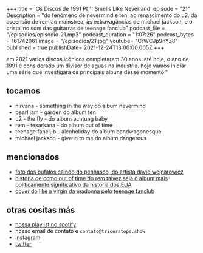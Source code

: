 +++
title = 'Os Discos de 1991 Pt 1: Smells Like Neverland'
episode = "21"
Description = "do fenômeno de nevermind e ten, ao renascimento do u2. da ascensão de rem ao mainstrea, às extravagâncias de michael jackson, e o cristalino som das guitarras de teenage fanclub"
podcast_file = "/episodios/episodio-21.mp3"
podcast_duration = "1:07:26"
podcast_bytes = 161742061
image = "/episodios/21.jpg"
youtube= "CrWCJp9nYZ8"
published = true
publishDate= 2021-12-24T13:00:00.005Z
+++

em 2021 varios discos icônicos completaram 30 anos. até hoje, o ano de 1991 e considerado um divisor de aguas na industria. hoje vamos iniciar uma série que investigara os principais albuns desse momento."

## tocamos
* nirvana - something in the way do album nevermind
* pearl jam - garden do album ten
* u2 - the fly - do album achtung baby
* rem - texarkana - do album out of time
* teenage fanclub - alcoholiday do album bandwagonesque
* michael jackson - give in to me do album dangerous

## mencionados
* [foto dos bufalos caindo do penhasco, do artista david wojnarowicz](https://benton.uconn.edu/wp-content/uploads/sites/2454/2020/10/2002.22_Wojnarowicz.jpg)
* [historia de como out of time do rem talvez seja o album mais politicamente significativo da historia dos EUA](https://99percentinvisible.org/episode/longbox/)
* [cover do like a virgin da madonna pelo teenage fanclub](https://www.youtube.com/watch?v=3qXELQqLTF0)

## otras cositas más
* [nossa playlist no spotify](https://open.spotify.com/playlist/0UiztKuga6LmTAxWTsUQdw?si=fb96026bc1994d90)
* nosso email de contato é `contato@triceratops.show`
* [instagram](https://www.instagram.com/triceratops.show/)
* [twitter](https://twitter.com/TriceratopsShow/)
